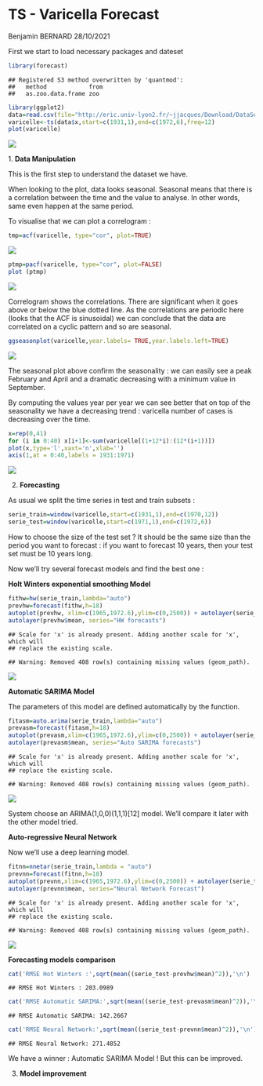 TS - Varicella Forecast
================
Benjamin BERNARD
28/10/2021

First we start to load necessary packages and dateset

``` r
library(forecast)
```

    ## Registered S3 method overwritten by 'quantmod':
    ##   method            from
    ##   as.zoo.data.frame zoo

``` r
library(ggplot2)
data=read.csv(file="http://eric.univ-lyon2.fr/~jjacques/Download/DataSet/varicelle.csv")
varicelle<-ts(data$x,start=c(1931,1),end=c(1972,6),freq=12)
plot(varicelle)
```

![](TS---Varicella-Forecasting_files/figure-gfm/unnamed-chunk-1-1.png)<!-- -->

1\. **Data Manipulation**

This is the first step to understand the dataset we have.

When looking to the plot, data looks seasonal. Seasonal means that there
is a correlation between the time and the value to analyse. In other
words, same even happen at the same period.

To visualise that we can plot a correlogram :

``` r
tmp=acf(varicelle, type="cor", plot=TRUE)
```

![](TS---Varicella-Forecasting_files/figure-gfm/unnamed-chunk-2-1.png)<!-- -->

``` r
ptmp=pacf(varicelle, type="cor", plot=FALSE)
plot (ptmp)
```

![](TS---Varicella-Forecasting_files/figure-gfm/unnamed-chunk-2-2.png)<!-- -->

Correlogram shows the correlations. There are significant when it goes
above or below the blue dotted line. As the correlations are periodic
here (looks that the ACF is sinusoidal) we can conclude that the data
are correlated on a cyclic pattern and so are seasonal.

``` r
ggseasonplot(varicelle,year.labels= TRUE,year.labels.left=TRUE)
```

![](TS---Varicella-Forecasting_files/figure-gfm/unnamed-chunk-3-1.png)<!-- -->

The seasonal plot above confirm the seasonality : we can easily see a
peak February and April and a dramatic decreasing with a minimum value
in September.

By computing the values year per year we can see better that on top of
the seasonality we have a decreasing trend : varicella number of cases
is decreasing over the time.

``` r
x=rep(0,41)
for (i in 0:40) x[i+1]<-sum(varicelle[(1+12*i):(12*(i+1))])
plot(x,type='l',xaxt='n',xlab='')
axis(1,at = 0:40,labels = 1931:1971)
```

![](TS---Varicella-Forecasting_files/figure-gfm/unnamed-chunk-4-1.png)<!-- -->

2.  **Forecasting**

As usual we split the time series in test and train subsets :

``` r
serie_train=window(varicelle,start=c(1931,1),end=c(1970,12))
serie_test=window(varicelle,start=c(1971,1),end=c(1972,6))
```

How to choose the size of the test set ? It should be the same size than
the period you want to forecast : if you want to forecast 10 years, then
your test set must be 10 years long.

Now we’ll try several forecast models and find the best one :

**Holt Winters exponential smoothing Model**

``` r
fithw=hw(serie_train,lambda="auto")
prevhw=forecast(fithw,h=18)
autoplot(prevhw, xlim=c(1965,1972.6),ylim=c(0,2500)) + autolayer(serie_test, series="true data")+
autolayer(prevhw$mean, series="HW forecasts")
```

    ## Scale for 'x' is already present. Adding another scale for 'x', which will
    ## replace the existing scale.

    ## Warning: Removed 408 row(s) containing missing values (geom_path).

![](TS---Varicella-Forecasting_files/figure-gfm/unnamed-chunk-6-1.png)<!-- -->

**Automatic SARIMA Model**

The parameters of this model are defined automatically by the function.

``` r
fitasm=auto.arima(serie_train,lambda="auto")
prevasm=forecast(fitasm,h=18)
autoplot(prevasm,xlim=c(1965,1972.6),ylim=c(0,2500)) + autolayer(serie_test, series="true data")+
autolayer(prevasm$mean, series="Auto SARIMA forecasts")
```

    ## Scale for 'x' is already present. Adding another scale for 'x', which will
    ## replace the existing scale.

    ## Warning: Removed 408 row(s) containing missing values (geom_path).

![](TS---Varicella-Forecasting_files/figure-gfm/unnamed-chunk-7-1.png)<!-- -->

System choose an ARIMA(1,0,0)(1,1,1)\[12\] model. We’ll compare it later
with the other model tried.

**Auto-regressive Neural Network**

Now we’ll use a deep learning model.

``` r
fitnn=nnetar(serie_train,lambda = "auto")
prevnn=forecast(fitnn,h=18)
autoplot(prevnn,xlim=c(1965,1972.6),ylim=c(0,2500)) + autolayer(serie_test, series="true data")+
autolayer(prevnn$mean, series="Neural Network Forecast")
```

    ## Scale for 'x' is already present. Adding another scale for 'x', which will
    ## replace the existing scale.

    ## Warning: Removed 408 row(s) containing missing values (geom_path).

![](TS---Varicella-Forecasting_files/figure-gfm/unnamed-chunk-8-1.png)<!-- -->

**Forecasting models comparison**

``` r
cat('RMSE Hot Winters :',sqrt(mean((serie_test-prevhw$mean)^2)),'\n')
```

    ## RMSE Hot Winters : 203.0989

``` r
cat('RMSE Automatic SARIMA:',sqrt(mean((serie_test-prevasm$mean)^2)),'\n')
```

    ## RMSE Automatic SARIMA: 142.2667

``` r
cat('RMSE Neural Network:',sqrt(mean((serie_test-prevnn$mean)^2)),'\n')
```

    ## RMSE Neural Network: 271.4852

We have a winner : Automatic SARIMA Model ! But this can be improved.

3.  **Model improvement**
